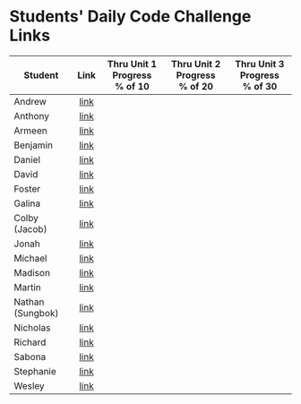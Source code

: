 # Students' Daily Code Challenge Links

| Student | Link | Thru Unit 1 Progress<br>% of 10 | Thru Unit 2 Progress<br>% of 20 | Thru Unit 3 Progress<br>% of 30|
|---|:---:|:---:|:---:|:---:|
| Andrew | [link](https://git.generalassemb.ly/parke415/daily-js-code-challenges) |  |  |  |
| Anthony | [link](https://git.generalassemb.ly/thedbzr/daily-js-code-challenges) |  |  |  |
| Armeen | [link](https://git.generalassemb.ly/armeen/daily-js-code-challenges) |  |  |  |
| Benjamin | [link](https://git.generalassemb.ly/namesben/daily-js-code-challenges) |  |  |  |
| Daniel | [link](https://git.generalassemb.ly/danpolicar/daily-js-code-challenges) |  |  |  |
| David | [link](https://git.generalassemb.ly/DaCo/daily-js-code-challenges) |  |  |  |
| Foster | [link](https://git.generalassemb.ly/fosterhorak/daily-js-code-challenges) |  |  |  |
| Galina | [link](https://git.generalassemb.ly/gkutieva/daily-js-code-challenges) |  |  |  |
| Colby (Jacob) | [link](https://git.generalassemb.ly/cobycobyk/daily-js-code-challenges) |  |  |  |
| Jonah | [link](https://git.generalassemb.ly/jonahmallard/daily-js-code-challenges) |  |  |  |
| Michael | [link](https://git.generalassemb.ly/mgrebowicz/daily-js-code-challenges) |  |  |  |
| Madison | [link](https://git.generalassemb.ly/mlisle/daily-js-code-challenges) |  |  |  |
| Martin | [link](https://git.generalassemb.ly/BlueCadet-3/daily-js-code-challenges) |  |  |  |
| Nathan (Sungbok) | [link](https://git.generalassemb.ly/grey1287/daily-js-code-challenges) |  |  |  |
| Nicholas | [link](https://git.generalassemb.ly/nnguyen20/daily-js-code-challenges) |  |  |  |
| Richard | [link](https://git.generalassemb.ly/r-e-williams/daily-js-code-challenges/) |  |  |  |
| Sabona | [link](https://git.generalassemb.ly/sabona/daily-js-code-challenges) |  |  |  |
| Stephanie | [link](https://git.generalassemb.ly/sneher91/daily-js-code-challenges) |  |  |  |
| Wesley | [link](https://git.generalassemb.ly/waugustine2/daily-js-code-challenges) |  |  |  |
